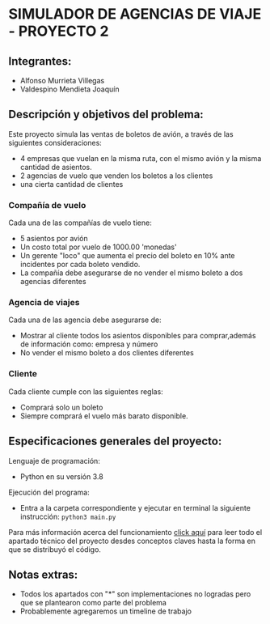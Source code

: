 # SIMULADOR DE AGENCIAS DE VIAJE - PROYECTO 2 

## Integrantes:

- Alfonso Murrieta Villegas
- Valdespino Mendieta Joaquín

## Descripción y objetivos del problema:

Este proyecto simula las ventas de boletos de avión, a través de las siguientes consideraciones:
- 4 empresas que vuelan en la misma ruta, con el mismo avión y la misma cantidad de asientos.
- 2 agencias de vuelo que venden los boletos a los clientes
- una cierta cantidad de clientes

### Compañía de vuelo

Cada una de las compañías de vuelo tiene:
- 5 asientos por avión
- Un costo total por vuelo de 1000.00 'monedas'
- Un gerente "loco" que aumenta el precio del boleto en 10% ante incidentes por cada boleto vendido.
- La compañía debe asegurarse de no vender el mismo boleto a dos agencias diferentes

### Agencia de viajes

Cada una de las agencia debe asegurarse de:
- Mostrar al cliente todos los asientos disponibles para comprar,además de información como: empresa y número
- No vender el mismo boleto a dos clientes diferentes

### Cliente

Cada cliente  cumple con las siguientes reglas:
- Comprará solo un boleto
- Siempre comprará el vuelo más barato disponible.


## Especificaciones generales del proyecto:

Lenguaje de programación: 
- Python en su versión 3.8

Ejecución del programa:
- Entra a la carpeta correspondiente y ejecutar en terminal la siguiente instrucción:
``` python3 main.py ``` 

Para más información acerca del funcionamiento [click aquí](ABOUT.md) para leer todo el apartado técnico del 
proyecto desdes conceptos claves hasta la forma en que se distribuyó el código.

## Notas extras:

- Todos los apartados con "*" son implementaciones no logradas pero que se plantearon como parte del problema
- Probablemente agregaremos un timeline de trabajo 
